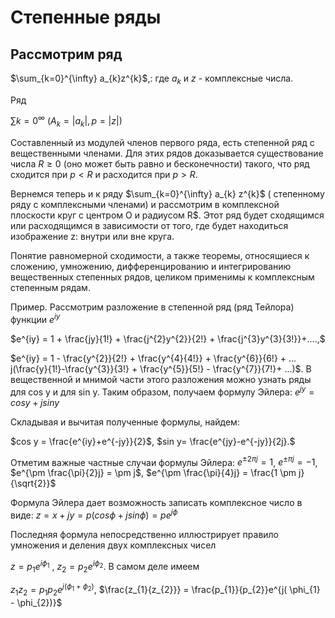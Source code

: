 # Степенные ряды

## Рассмотрим ряд 
$\sum_{k=0}^{\infty} a_{k}z^{k}$,\: где $a_{k}$ и $z$ - комплексные числа.

Ряд

$\sum{k=0}^{\infty}$ $(A_{k}=|a_{k}|, p=|z|)$

Составленный из модулей членов первого ряда, есть степенной ряд с вещественными членами. Для этих рядов доказывается существование числа $R \geqslant 0$ (оно может быть равно и бесконечности) такого, что ряд сходится при $p < R$ и расходится при $p > R$.

Вернемся теперь и к ряду $\sum_{k=0}^{\infty} a_{k} z^{k}$ ( степенному ряду с комплексными членами) и рассмотрим в комплексной плоскости круг с центром O и радиусом R$. Этот ряд будет сходящимся или расходящимся в зависимости от того, где будет находиться изображение z: внутри или вне круга.

Понятие равномерной сходимости, а также теоремы, относящиеся к сложению, умножению, дифференцированию и интегрированию вещественных степенных рядов, целиком применимы к комплексным степенным рядам.

Пример. Рассмотрим разложение в степенной ряд (ряд Тейлора) функции $e^{iy}$

$e^{iy} = 1 + \frac{jy}{1!} + \frac{j^{2}y^{2}}{2!} + \frac{j^{3}y^{3}{3!}}+....,$

$e^{iy} = 1 - \frac{y^{2}}{2!} + \frac{y^{4}{4!}} + \frac{y^{6}}{6!} + ... j(\frac{y}{1!}-\frac{y^{3}}{3!} + \frac{y^{5}}{5!} - \frac{y^{7}}{7!}+ ...)$.
В вещественной и мнимой части этого разложения можно узнать ряды для cos y и для sin y. Таким образом, получаем формулу Эйлера:
$e^{jy} = cos y + j sin y$

Складывая и вычитая полученные формулы, найдем:

$cos y = \frac{e^{iy}+e^{-jy}}{2}$, $sin y= \frac{e^{jy}-e^{-jy}}{2j}.$

Отметим важные частные случаи формулы Эйлера:
$e^{\pm 2 \pi j} = 1$, $e^{\pm \pi j} = -1$,
$e^{\pm \frac{\pi}{2}j} = \pm j$,
$e^{\pm \frac{\pi}{4}j} = \frac{1 \pm j}{\sqrt{2}}$

Формула Эйлера дает возможность записать комплексное число в виде: 
$z=x+jy=p(cos \phi + j sin \phi)= pe^{j \phi}$

Последняя формула непосредственно иллюстрирует правило умножения и деления двух комплексных чисел 

$z = p_{1} e^{i \phi_{1}}$ , $z_{2} = p_{2} e^{i \phi_{2}}$. В самом деле имеем 

$z_{1}z_{2}=p_{1}p_{2}e^{j(\phi_{1} + \phi_{2})}$,
$\frac{z_{1}{z_{2}}} = \frac{p_{1}}{p_{2}}e^{j( \phi_{1} - \phi_{2})}$